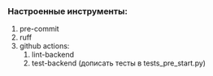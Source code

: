 
### Настроенные инструменты:

1. pre-commit
2. ruff
3. github actions:
    1) lint-backend
    2) test-backend (дописать тесты в tests_pre_start.py)